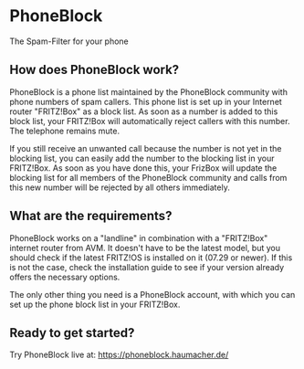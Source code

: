 # PhoneBlock
The Spam-Filter for your phone

## How does PhoneBlock work?

PhoneBlock is a phone list maintained by the PhoneBlock community with phone numbers of spam callers. This phone list is set up in your Internet router "FRITZ!Box" as a block list. As soon as a number is added to this block list, your FRITZ!Box will automatically reject callers with this number. The telephone remains mute.

If you still receive an unwanted call because the number is not yet in the blocking list, you can easily add the number to the blocking list in your FRITZ!Box. As soon as you have done this, your FrizBox will update the blocking list for all members of the PhoneBlock community and calls from this new number will be rejected by all others immediately.

## What are the requirements?

PhoneBlock works on a "landline" in combination with a "FRITZ!Box" internet router from AVM. It doesn't have to be the latest model, but you should check if the latest FRITZ!OS is installed on it (07.29 or newer). If this is not the case, check the installation guide to see if your version already offers the necessary options.

The only other thing you need is a PhoneBlock account, with which you can set up the phone block list in your FRITZ!Box.

## Ready to get started?

Try PhoneBlock live at: https://phoneblock.haumacher.de/
